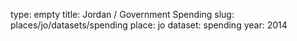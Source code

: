 type: empty
title: Jordan / Government Spending
slug: places/jo/datasets/spending
place: jo
dataset: spending
year: 2014
